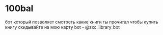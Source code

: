 # 100bal
бот который позволяет смотреть какие книги ты прочитал
чтобы купить книгу скидывайте на мою карту 
bot - @zxc_library_bot
